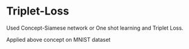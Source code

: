# Triplet-Loss
Used Concept-Siamese network or One shot learning and Triplet Loss.

Applied above concept on MNIST dataset
